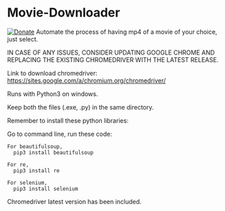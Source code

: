 # Movie-Downloader
[![Donate](https://img.shields.io/badge/Donate-PayPal-green.svg)](https://www.paypal.me/grv97)
Automate the process of having mp4 of a movie of your choice, just select.

IN CASE OF ANY ISSUES,
CONSIDER UPDATING GOOGLE CHROME AND REPLACING THE EXISTING CHROMEDRIVER WITH THE LATEST RELEASE.

Link to download chromedriver: https://sites.google.com/a/chromium.org/chromedriver/

Runs with Python3 on windows.

Keep both the files (.exe, .py) in the same directory.

Remember to install these python libraries:

  Go to command line, run these code:
	
	For beautifulsoup,
	  pip3 install beautifulsoup

	For re,
	  pip3 install re

	For selenium,
	  pip3 install selenium

Chromedriver latest version has been included.
